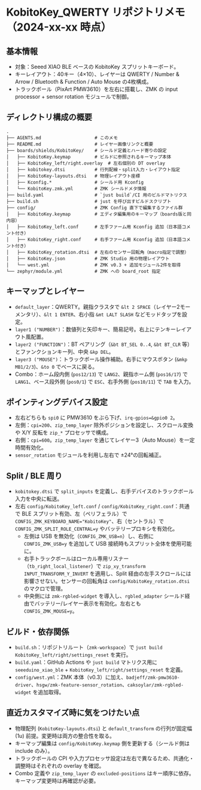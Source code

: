 # KobitoKey_QWERTY リポジトリメモ（2024-xx-xx 時点）

## 基本情報
- 対象：Seeed XIAO BLE ベースの KobitoKey スプリットキーボード。
- キーレイアウト：40キー（4×10）、レイヤーは QWERTY / Number & Arrow / Bluetooth & Function / Auto Mouse の4枚構成。
- トラックボール（PixArt PMW3610）を左右に搭載し、ZMK の input processor + sensor rotation モジュールで制御。

## ディレクトリ構成の概要

```
.
├── AGENTS.md                    # このメモ
├── README.md                    # レイヤー画像リンクと概要
├── boards/shields/KobitoKey/    # シールド定義とハード寄りの設定
│   ├── KobitoKey.keymap         # ビルドに参照されるキーマップ本体
│   ├── KobitoKey_left/right.overlay  # 左右個別の DT overlay
│   ├── kobitokey.dtsi           # 行列配線・split入力・レイアウト指定
│   ├── KobitoKey-layouts.dtsi   # 物理レイアウト座標
│   ├── Kconfig.*                # シールド用 Kconfig
│   └── KobitoKey.zmk.yml        # ZMK シールドメタ情報
├── build.yaml                   # `just build`/CI 用のビルドマトリクス
├── build.sh                     # just を呼び出すビルドスクリプト
├── config/                      # ZMK Config 直下で編集するファイル群
│   ├── KobitoKey.keymap         # エディタ編集用のキーマップ（boards版と同内容）
│   ├── KobitoKey_left.conf      # 左手ファーム用 Kconfig 追加（日本語コメント付き）
│   ├── KobitoKey_right.conf     # 右手ファーム用 Kconfig 追加（日本語コメント付き）
│   ├── KobitoKey_rotation.dtsi  # 左右のセンサー回転角（macro指定で調整）
│   ├── KobitoKey.json           # ZMK Studio 用の物理レイアウト
│   └── west.yml                 # ZMK v0.3 + 追加モジュール2件を取得
└── zephyr/module.yml            # ZMK への board_root 指定
```

## キーマップとレイヤー
- `default_layer`：QWERTY。親指クラスタで `&lt 2 SPACE`（レイヤー2モーメンタリ）、`&lt 1 ENTER`、右小指 `&mt LALT SLASH` などモッドタップを設定。
- `layer1 ("NUMBER")`：数値列と矢印キー、簡易記号。右上にテンキーレイアウト風配置。
- `layer2 ("FUNCTION")`：BT ペアリング（`&bt BT_SEL 0..4`, `&bt BT_CLR` 等）とファンクションキー列、中央 `&kp DEL`。
- `layer3 ("MOUSE")`：トラックボール操作補助。右手にマウスボタン (`&mkp MB1/2/3`)、`&to 0` でベースに戻る。
- Combo：ホーム段内側 (`pos12/13`) で `LANG2`、親指ホーム側 (`pos16/17`) で `LANG1`、ベース段外側 (`pos0/1`) で `ESC`、右手外側 (`pos10/11`) で `TAB` を入力。

## ポインティングデバイス設定
- 左右どちらも `spi0` に PMW3610 をぶら下げ、`irq-gpios=&gpio0 2`。
- 左側：`cpi=200`、`zip_temp_layer` 除外ポジションを設定し、スクロール変換や X/Y 反転を `zip_*` プロセッサで構成。
- 右側：`cpi=600`。`zip_temp_layer` を通じてレイヤー3（Auto Mouse）を一定時間有効化。
- `sensor_rotation` モジュールを利用し左右で ±24°の回転補正。

## Split / BLE 周り
- `kobitokey.dtsi` で `split_inputs` を定義し、右手デバイスのトラックボール入力を中央に転送。
- 左右 `config/KobitoKey_left.conf` / `config/KobitoKey_right.conf`：共通で BLE スプリット有効、左（ペリフェラル）で `CONFIG_ZMK_KEYBOARD_NAME="KobitoKey"`、右（セントラル）で `CONFIG_ZMK_SPLIT_ROLE_CENTRAL=y` やバッテリープロキシを有効化。
    - 左側は USB を無効化（`CONFIG_ZMK_USB=n`）し、右側に `CONFIG_ZMK_USB=y` を追加して USB 接続時もスプリット全体を使用可能に。
    - 右手トラックボールはローカル専用リスナー（`tb_right_local_listener`）で `zip_xy_transform INPUT_TRANSFORM_Y_INVERT` を適用し、Split 経由の左手スクロールには影響させない。センサーの回転角は `config/KobitoKey_rotation.dtsi` のマクロで管理。
    - 中央側には `zmk-rgbled-widget` を導入し、`rgbled_adapter` シールド経由でバッテリー/レイヤー表示を有効化。左右とも `CONFIG_ZMK_MOUSE=y`。

## ビルド・依存関係
- `build.sh`：リポジトリルート（`zmk-workspace`）で `just build KobitoKey_left/right/settings_reset` を実行。
- `build.yaml`：GitHub Actions や `just build` マトリクス用に `seeeduino_xiao_ble` + `KobitoKey_left/right/settings_reset` を定義。
- `config/west.yml`：ZMK 本体（v0.3）に加え、`badjeff/zmk-pmw3610-driver`、`hsgw/zmk-feature-sensor_rotation`、`caksoylar/zmk-rgbled-widget` を追加取得。

## 直近カスタマイズ時に気をつけたい点
- 物理配列 (`KobitoKey-layouts.dtsi`) と `default_transform` の行列が固定幅 (1u) 前提。変更時は両方の整合性を取る。
- キーマップ編集は `config/KobitoKey.keymap` 側を更新する（シールド側は include のみ）。
- トラックボールの CPI や入力プロセッサ設定は左右で異なるため、共通化・調整時はそれぞれの overlay を確認。
- Combo 定義や `zip_temp_layer` の `excluded-positions` はキー順序に依存。キーマップ変更時は再確認が必要。
